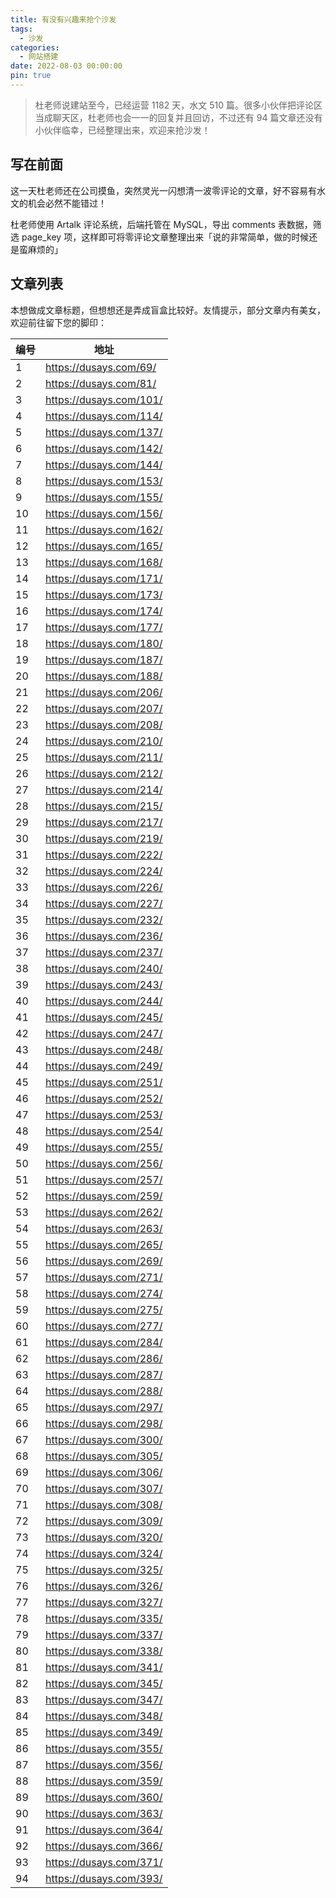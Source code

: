 ```yaml
---
title: 有没有兴趣来抢个沙发
tags:
  - 沙发
categories:
  - 网站搭建
date: 2022-08-03 00:00:00
pin: true
---
```


> 杜老师说建站至今，已经运营 1182 天，水文 510 篇。很多小伙伴把评论区当成聊天区，杜老师也会一一的回复并且回访，不过还有 94 篇文章还没有小伙伴临幸，已经整理出来，欢迎来抢沙发！

<!-- more -->

## 写在前面

这一天杜老师还在公司摸鱼，突然灵光一闪想清一波零评论的文章，好不容易有水文的机会必然不能错过！

杜老师使用 Artalk 评论系统，后端托管在 MySQL，导出 comments 表数据，筛选 page_key 项，这样即可将零评论文章整理出来「说的非常简单，做的时候还是蛮麻烦的」

## 文章列表

本想做成文章标题，但想想还是弄成盲盒比较好。友情提示，部分文章内有美女，欢迎前往留下您的脚印：

| 编号 | 地址 |
| - | - |
| 1  | https://dusays.com/69/  |
| 2  | https://dusays.com/81/  |
| 3  | https://dusays.com/101/ |
| 4  | https://dusays.com/114/ |
| 5  | https://dusays.com/137/ |
| 6  | https://dusays.com/142/ |
| 7  | https://dusays.com/144/ |
| 8  | https://dusays.com/153/ |
| 9  | https://dusays.com/155/ |
| 10 | https://dusays.com/156/ |
| 11 | https://dusays.com/162/ |
| 12 | https://dusays.com/165/ |
| 13 | https://dusays.com/168/ |
| 14 | https://dusays.com/171/ |
| 15 | https://dusays.com/173/ |
| 16 | https://dusays.com/174/ |
| 17 | https://dusays.com/177/ |
| 18 | https://dusays.com/180/ |
| 19 | https://dusays.com/187/ |
| 20 | https://dusays.com/188/ |
| 21 | https://dusays.com/206/ |
| 22 | https://dusays.com/207/ |
| 23 | https://dusays.com/208/ |
| 24 | https://dusays.com/210/ |
| 25 | https://dusays.com/211/ |
| 26 | https://dusays.com/212/ |
| 27 | https://dusays.com/214/ |
| 28 | https://dusays.com/215/ |
| 29 | https://dusays.com/217/ |
| 30 | https://dusays.com/219/ |
| 31 | https://dusays.com/222/ |
| 32 | https://dusays.com/224/ |
| 33 | https://dusays.com/226/ |
| 34 | https://dusays.com/227/ |
| 35 | https://dusays.com/232/ |
| 36 | https://dusays.com/236/ |
| 37 | https://dusays.com/237/ |
| 38 | https://dusays.com/240/ |
| 39 | https://dusays.com/243/ |
| 40 | https://dusays.com/244/ |
| 41 | https://dusays.com/245/ |
| 42 | https://dusays.com/247/ |
| 43 | https://dusays.com/248/ |
| 44 | https://dusays.com/249/ |
| 45 | https://dusays.com/251/ |
| 46 | https://dusays.com/252/ |
| 47 | https://dusays.com/253/ |
| 48 | https://dusays.com/254/ |
| 49 | https://dusays.com/255/ |
| 50 | https://dusays.com/256/ |
| 51 | https://dusays.com/257/ |
| 52 | https://dusays.com/259/ |
| 53 | https://dusays.com/262/ |
| 54 | https://dusays.com/263/ |
| 55 | https://dusays.com/265/ |
| 56 | https://dusays.com/269/ |
| 57 | https://dusays.com/271/ |
| 58 | https://dusays.com/274/ |
| 59 | https://dusays.com/275/ |
| 60 | https://dusays.com/277/ |
| 61 | https://dusays.com/284/ |
| 62 | https://dusays.com/286/ |
| 63 | https://dusays.com/287/ |
| 64 | https://dusays.com/288/ |
| 65 | https://dusays.com/297/ |
| 66 | https://dusays.com/298/ |
| 67 | https://dusays.com/300/ |
| 68 | https://dusays.com/305/ |
| 69 | https://dusays.com/306/ |
| 70 | https://dusays.com/307/ |
| 71 | https://dusays.com/308/ |
| 72 | https://dusays.com/309/ |
| 73 | https://dusays.com/320/ |
| 74 | https://dusays.com/324/ |
| 75 | https://dusays.com/325/ |
| 76 | https://dusays.com/326/ |
| 77 | https://dusays.com/327/ |
| 78 | https://dusays.com/335/ |
| 79 | https://dusays.com/337/ |
| 80 | https://dusays.com/338/ |
| 81 | https://dusays.com/341/ |
| 82 | https://dusays.com/345/ |
| 83 | https://dusays.com/347/ |
| 84 | https://dusays.com/348/ |
| 85 | https://dusays.com/349/ |
| 86 | https://dusays.com/355/ |
| 87 | https://dusays.com/356/ |
| 88 | https://dusays.com/359/ |
| 89 | https://dusays.com/360/ |
| 90 | https://dusays.com/363/ |
| 91 | https://dusays.com/364/ |
| 92 | https://dusays.com/366/ |
| 93 | https://dusays.com/371/ |
| 94 | https://dusays.com/393/ |